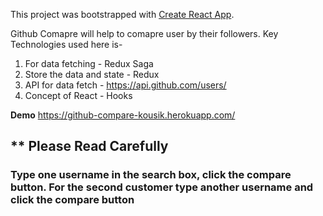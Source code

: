 This project was bootstrapped with [Create React App](https://github.com/facebook/create-react-app).

Github Comapre will help to comapre user by their followers. Key Technologies used here is-

1. For data fetching - Redux Saga
2. Store the data and state - Redux
3. API for data fetch - https://api.github.com/users/
4. Concept of React - Hooks

<b>Demo</b>
 https://github-compare-kousik.herokuapp.com/ 


<h2><b> ** Please Read Carefully</b></h2>

<h3>Type one username in the search box, click the compare button. For the second customer type another username and click the compare button</h3>
